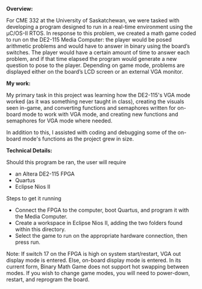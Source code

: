 ****Overview:****

For CME 332 at the University of Saskatchewan,
we were tasked with developing a program designed
to run in a real-time environment using the
μC/OS-II RTOS. In response to this problem, we
created a math game coded to run on the
DE2-115 Media Computer: the player would be posed
arithmetic problems and would have to answer in
binary using the board’s switches. The player
would have a certain amount of time to answer
each problem, and if that time elapsed the
program would generate a new question to pose to
the player. Depending on game mode, problems are
displayed either on the board’s LCD screen or an
external VGA monitor.

****My work:****

My primary task in this project was learning how
the DE2-115's VGA mode worked (as it was
something never taught in class), creating the
visuals seen in-game, and converting functions
and semaphores written for on-board mode to
work with VGA mode, and creating new functions
and semaphores for VGA mode where needed.

In addition to this, I assisted with coding and
debugging some of the on-board mode's functions
as the project grew in size.

****Technical Details:****

Should this program be ran, the user will require
- an Altera DE2-115 FPGA
- Quartus
- Eclipse Nios II

Steps to get it running
- Connect the FPGA to the computer, boot Quartus,
and program it with the Media Computer.
- Create a workspace in Eclipse Nios II, adding the
two folders found within this directory.
- Select the game to run on the appropriate
hardware connection, then press run.

Note:
If switch 17 on the FPGA is high on system
start/restart, VGA out display mode is entered.
Else, on-board display mode is entered. In its
current form, Binary Math Game does not support
hot swapping between modes. If you wish to change
game modes, you will need to power-down, restart,
and reprogram the board.
